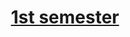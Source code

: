 <h1 align="center"><a href="https://github.com/kryag/ct-itmo-algorithms/tree/main/sem-1" target="_blank">1st semester</a></h1>
